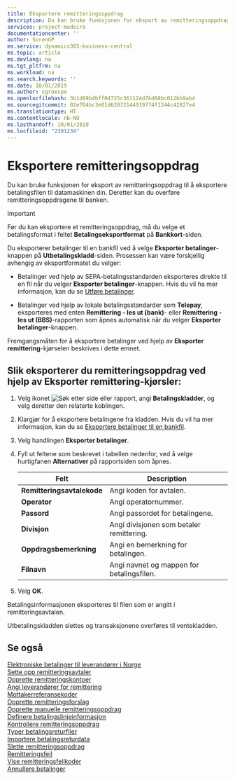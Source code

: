 ```yaml
---
title: Eksportere remitteringsoppdrag
description: Du kan bruke funksjonen for eksport av remitteringsoppdrag til å eksportere betalingsfilen til datamaskinen din.
services: project-madeira
documentationcenter: ''
author: SorenGP
ms.service: dynamics365-business-central
ms.topic: article
ms.devlang: na
ms.tgt_pltfrm: na
ms.workload: na
ms.search.keywords: ''
ms.date: 10/01/2019
ms.author: sgroespe
ms.openlocfilehash: 3b1d89b4bff04725c361124d7bd88bc012bb9ab4
ms.sourcegitcommit: 02e704bc3e01d62072144919774f1244c42827e4
ms.translationtype: HT
ms.contentlocale: nb-NO
ms.lasthandoff: 10/01/2019
ms.locfileid: "2301234"
---
```

# <a name="export-remittance-payments"></a>Eksportere remitteringsoppdrag
Du kan bruke funksjonen for eksport av remitteringsoppdrag til å eksportere betalingsfilen til datamaskinen din. Deretter kan du overføre remitteringsoppdragene til banken.  

> [!IMPORTANT]  
>  Før du kan eksportere et remitteringsoppdrag, må du velge et betalingsformat i feltet **Betalingseksportformat** på **Bankkort**-siden.  

Du eksporterer betalinger til en bankfil ved å velge **Eksporter betalinger**-knappen på **Utbetalingskladd**-siden. Prosessen kan være forskjellig avhengig av eksportformatet du velger:  

- Betalinger ved hjelp av SEPA-betalingsstandarden eksporteres direkte til en fil når du velger **Eksporter betalinger**-knappen. Hvis du vil ha mer informasjon, kan du se [Utføre betalinger](../../payables-make-payments.md).  

- Betalinger ved hjelp av lokale betalingsstandarder som **Telepay**, eksporteres med enten **Remittering - les ut (bank)**- eller **Remittering - les ut (BBS)**-rapporten som åpnes automatisk når du velger **Eksporter betalinger**-knappen.  

Fremgangsmåten for å eksportere betalinger ved hjelp av **Eksporter remittering**-kjørselen beskrives i dette emnet.  

## <a name="to-export-remittance-payments-using-the-remittance---export-batch-jobs"></a>Slik eksporterer du remitteringsoppdrag ved hjelp av Eksporter remittering-kjørsler:  

1.  Velg ikonet ![Søk etter side eller rapport](../../media/ui-search/search_small.png "Søk etter side eller rapport"), angi **Betalingskladder**, og velg deretter den relaterte koblingen.  
2.  Klargjør for å eksportere betalingene fra kladden. Hvis du vil ha mer informasjon, kan du se [Eksportere betalinger til en bankfil](../../payables-how-export-payments-bank-file.md).  
3.  Velg handlingen **Eksporter betalinger**.  
4.  Fyll ut feltene som beskrevet i tabellen nedenfor, ved å velge hurtigfanen **Alternativer** på rapportsiden som åpnes.  

    |Felt|Description|  
    |---------------------------------|---------------------------------------|  
    |**Remitteringsavtalekode**|Angi koden for avtalen.|  
    |**Operator**|Angi operatornummer.|  
    |**Passord**|Angi passordet for betalingene.|  
    |**Divisjon**|Angi divisjonen som betaler remittering.|  
    |**Oppdragsbemerkning**|Angi en bemerkning for betalingen.|  
    |**Filnavn**|Angi navnet og mappen for betalingsfilen.|  

5.  Velg **OK**.  

Betalingsinformasjonen eksporteres til filen som er angitt i remitteringsavtalen.  

Utbetalingskladden slettes og transaksjonene overføres til ventekladden.  

## <a name="see-also"></a>Se også  
 [Elektroniske betalinger til leverandører i Norge](electronic-payments-to-vendors-in-norway.md)   
 [Sette opp remitteringsavtaler](how-to-set-up-remittance-agreements.md)   
 [Opprette remitteringskontoer](how-to-create-remittance-accounts.md)   
 [Angi leverandører for remittering](how-to-set-up-vendors-for-remittance.md)   
 [Mottakerreferansekoder](recipient-reference-codes.md)   
 [Opprette remitteringsforslag](how-to-create-remittance-suggestions.md)   
 [Opprette manuelle remitteringsoppdrag](how-to-create-manual-remittance-payments.md)   
 [Definere betalingslinjeinformasjon](how-to-set-up-payment-line-information.md)   
 [Kontrollere remitteringsoppdrag](how-to-test-remittance-payments.md)   
 [Typer betalingsreturfiler](types-of-payment-returns-files.md)   
 [Importere betalingsreturdata](how-to-import-payment-return-data.md)   
 [Slette remitteringsoppdrag](how-to-delete-remittance-payment-orders.md)   
 [Remitteringsfeil](remittance-errors.md)   
 [Vise remitteringsfeilkoder](how-to-view-remittance-error-codes.md)   
 [Annullere betalinger](how-to-cancel-payments.md)
